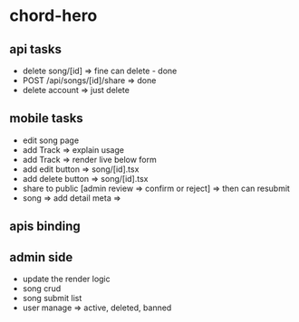 # chord-hero

## api tasks
- delete song/[id] => fine can delete - done
- POST /api/songs/[id]/share => done
- delete account => just delete 

## mobile tasks
- edit song page 
- add Track => explain usage
- add Track => render live below form 
- add edit button => song/[id].tsx
- add delete button => song/[id].tsx
- share to public [admin review => confirm or reject] => then can resubmit
- song => add detail meta => 

## apis binding

## admin side
- update the render logic
- song crud 
- song submit list
- user manage => active, deleted, banned 
